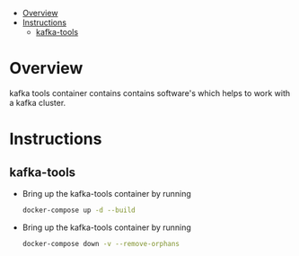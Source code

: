 - [Overview](#overview)
- [Instructions](#instructions)
  - [kafka-tools](#kafka-tools)
  
# Overview
kafka tools container contains contains software's which helps to work with a kafka cluster.

# Instructions

## kafka-tools
- Bring up the kafka-tools container by running
  ```bash
  docker-compose up -d --build
  ```
- Bring up the kafka-tools container by running
  ```bash
  docker-compose down -v --remove-orphans
  ```